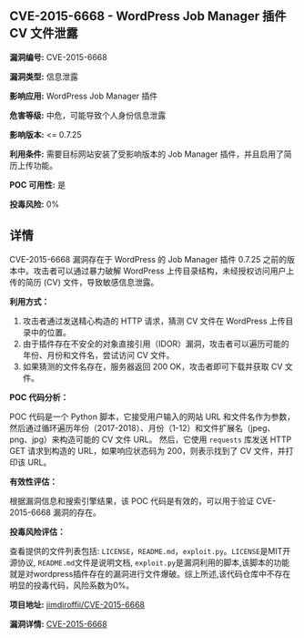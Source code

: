 ## CVE-2015-6668 - WordPress Job Manager 插件 CV 文件泄露

**漏洞编号:** CVE-2015-6668

**漏洞类型:** 信息泄露

**影响应用:** WordPress Job Manager 插件

**危害等级:** 中危，可能导致个人身份信息泄露

**影响版本:** <= 0.7.25

**利用条件:** 需要目标网站安装了受影响版本的 Job Manager 插件，并且启用了简历上传功能。

**POC 可用性:** 是

**投毒风险:** 0%

## 详情

CVE-2015-6668 漏洞存在于 WordPress 的 Job Manager 插件 0.7.25 之前的版本中。攻击者可以通过暴力破解 WordPress 上传目录结构，未经授权访问用户上传的简历 (CV) 文件，导致敏感信息泄露。

**利用方式：**

1.  攻击者通过发送精心构造的 HTTP 请求，猜测 CV 文件在 WordPress 上传目录中的位置。
2.  由于插件存在不安全的对象直接引用（IDOR）漏洞，攻击者可以遍历可能的年份、月份和文件名，尝试访问 CV 文件。
3.  如果猜测的文件名存在，服务器返回 200 OK，攻击者即可下载并获取 CV 文件。

**POC 代码分析：**

POC 代码是一个 Python 脚本，它接受用户输入的网站 URL 和文件名作为参数，然后通过循环遍历年份（2017-2018）、月份（1-12）和文件扩展名（jpeg、png、jpg）来构造可能的 CV 文件 URL。
然后，它使用 `requests` 库发送 HTTP GET 请求到构造的 URL，如果响应状态码为 200，则表示找到了 CV 文件，并打印该 URL。

**有效性评估：**

根据漏洞信息和搜索引擎结果，该 POC 代码是有效的，可以用于验证 CVE-2015-6668 漏洞的存在。

**投毒风险评估：**

查看提供的文件列表包括: `LICENSE`，`README.md`，`exploit.py`。`LICENSE`是MIT开源协议, `README.md`文件是说明文档, `exploit.py`是漏洞利用的脚本,该脚本的功能就是对wordpress插件存在的漏洞进行文件爆破。综上所述,该代码仓库中不存在明显的投毒代码，风险系数为0%。

**项目地址:** [jimdiroffii/CVE-2015-6668](https://github.com/jimdiroffii/CVE-2015-6668)

**漏洞详情:** [CVE-2015-6668](https://nvd.nist.gov/vuln/detail/CVE-2015-6668)